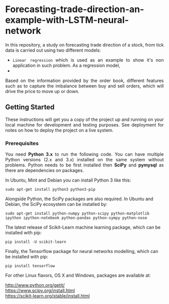 # Forecasting-trade-direction-an-example-with-LSTM-neural-network

<p align="justify">In this repository, a study on forecasting trade direction of a stock, from tick data is carried out using two different models:</p>

<ul>
      <li><div align="justify"><code>Linear regression</code> which is used as an example to show it's non application in such problem. As a regression model, </div></li>
    <li><div align="justify"></li>
</ul>

<p align="justify">Based on the information provided by the order book, different features such as  to capture the imbalance between buy and sell orders, which will drive the price to move up or down.</p>

## Getting Started

<p align="justify">These instructions will get you a copy of the project up and running on your local machine for development and testing purposes. See deployment for notes on how to deploy the project on a live system.</p>

### Prerequisites

<p align="justify">You need <strong>Python 3.x</strong> to run the following code.  You can have multiple Python versions (2.x and 3.x) installed on the same system without problems. Python needs to be first installed then <strong>SciPy</strong> and <strong>pymysql</strong> as there are dependencies on packages.</p>

In Ubuntu, Mint and Debian you can install Python 3 like this:

    sudo apt-get install python3 python3-pip

Alongside Python, the SciPy packages are also required. In Ubuntu and Debian, the SciPy ecosystem can be installed by:

    sudo apt-get install python-numpy python-scipy python-matplotlib ipython ipython-notebook python-pandas python-sympy python-nose
    
The latest release of Scikit-Learn machine learning package, which can be installed with pip:
    
    pip install -U scikit-learn

Finally, the Tensorflow package for neural networks modelling, which can be installed with pip:
    
    pip install tensorflow

For other Linux flavors, OS X and Windows, packages are available at:

http://www.python.org/getit/  
https://www.scipy.org/install.html <br>
https://scikit-learn.org/stable/install.html
